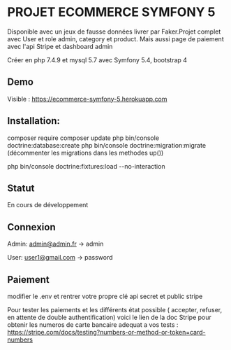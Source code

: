 # PROJET ECOMMERCE SYMFONY 5

Disponible avec un jeux de fausse données livrer par Faker.Projet complet avec User et role admin, category et product. Mais aussi page de paiement avec l'api Stripe et dashboard admin

Créer en php 7.4.9 et mysql 5.7 avec Symfony 5.4, bootstrap 4

## Demo 

Visible : https://ecommerce-symfony-5.herokuapp.com

## Installation:
composer require
composer update
php bin/console doctrine:database:create 
php bin/console doctrine:migration:migrate (décommenter les migrations dans les methodes up())

php bin/console doctrine:fixtures:load --no-interaction

## Statut
En cours de développement

## Connexion

Admin:
admin@admin.fr -> admin

User:
user1@gmail.com -> password

## Paiement

modifier le .env et rentrer votre propre clé api secret et public stripe

Pour tester les paiements et les différents état possible ( accepter, refuser, en attente de double authentification)
voici le lien de la doc Stripe pour obtenir les numeros de carte bancaire adequat a vos tests : https://stripe.com/docs/testing?numbers-or-method-or-token=card-numbers


